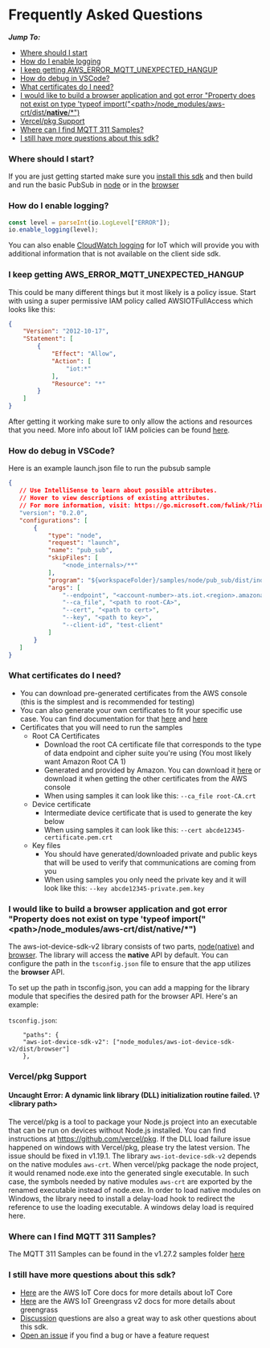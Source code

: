 # Frequently Asked Questions

*__Jump To:__*
* [Where should I start](#where-should-i-start)
* [How do I enable logging](#how-do-i-enable-logging)
* [I keep getting AWS_ERROR_MQTT_UNEXPECTED_HANGUP](#i-keep-getting-aws_error_mqtt_unexpected_hangup)
* [How do debug in VSCode?](#how-do-debug-in-vscode)
* [What certificates do I need?](#what-certificates-do-i-need)
* [I would like to build a browser application and got error "Property does not exist on type 'typeof import("\<path\>/node_modules/aws-crt/dist/**native**/*")](#browser-error)
* [Vercel/pkg Support](#vercel/pkg-support)
* [Where can I find MQTT 311 Samples?](#where-can-i-find-mqtt-311-samples)
* [I still have more questions about this sdk?](#i-still-have-more-questions-about-this-sdk)

### Where should I start?

If you are just getting started make sure you [install this sdk](https://github.com/aws/aws-iot-device-sdk-js-v2#installation) and then build and run the basic PubSub in [node](https://github.com/aws/aws-iot-device-sdk-js-v2/tree/main/samples/node/pub_sub_mqtt5) or in the [browser](https://github.com/aws/aws-iot-device-sdk-js-v2/tree/main/samples/browser/pub_sub_mqtt5)

### How do I enable logging?

``` js
const level = parseInt(io.LogLevel["ERROR"]);
io.enable_logging(level);
```
You can also enable [CloudWatch logging](https://docs.aws.amazon.com/iot/latest/developerguide/cloud-watch-logs.html) for IoT which will provide you with additional information that is not available on the client side sdk.

### I keep getting AWS_ERROR_MQTT_UNEXPECTED_HANGUP

This could be many different things but it most likely is a policy issue. Start with using a super permissive IAM policy called AWSIOTFullAccess which looks like this:

``` json
{
    "Version": "2012-10-17",
    "Statement": [
        {
            "Effect": "Allow",
            "Action": [
                "iot:*"
            ],
            "Resource": "*"
        }
    ]
}
```

After getting it working make sure to only allow the actions and resources that you need. More info about IoT IAM policies can be found [here](https://docs.aws.amazon.com/iot/latest/developerguide/security_iam_service-with-iam.html).

### How do debug in VSCode?

Here is an example launch.json file to run the pubsub sample
 ``` json
 {
    // Use IntelliSense to learn about possible attributes.
    // Hover to view descriptions of existing attributes.
    // For more information, visit: https://go.microsoft.com/fwlink/?linkid=830387
    "version": "0.2.0",
    "configurations": [
        {
            "type": "node",
            "request": "launch",
            "name": "pub_sub",
            "skipFiles": [
                "<node_internals>/**"
            ],
            "program": "${workspaceFolder}/samples/node/pub_sub/dist/index.js",
            "args": [
                "--endpoint", "<account-number>-ats.iot.<region>.amazonaws.com",
                "--ca_file", "<path to root-CA>",
                "--cert", "<path to cert>",
                "--key", "<path to key>",
                "--client-id", "test-client"
            ]
        }
    ]
}
```

### What certificates do I need?

* You can download pre-generated certificates from the AWS console (this is the simplest and is recommended for testing)
* You can also generate your own certificates to fit your specific use case. You can find documentation for that [here](https://docs.aws.amazon.com/iot/latest/developerguide/x509-client-certs.html) and [here](https://iot-device-management.workshop.aws/en/provisioning-options.html)
* Certificates that you will need to run the samples
    * Root CA Certificates
        * Download the root CA certificate file that corresponds to the type of data endpoint and cipher suite you're using (You most likely want Amazon Root CA 1)
        * Generated and provided by Amazon. You can download it [here](https://www.amazontrust.com/repository/) or download it when getting the other certificates from the AWS console
        * When using samples it can look like this: `--ca_file root-CA.crt`
    * Device certificate
        * Intermediate device certificate that is used to generate the key below
        * When using samples it can look like this: `--cert abcde12345-certificate.pem.crt`
    * Key files
        * You should have generated/downloaded private and public keys that will be used to verify that communications are coming from you
        * When using samples you only need the private key and it will look like this: `--key abcde12345-private.pem.key`


### I would like to build a browser application and got error "Property does not exist on type 'typeof import("\<path\>/node_modules/aws-crt/dist/**native**/*") <a name="browser-error"></a>

The aws-iot-device-sdk-v2 library consists of two parts, [node(native)](https://aws.github.io/aws-iot-device-sdk-js-v2/node/index.html) and [browser](https://aws.github.io/aws-iot-device-sdk-js-v2/browser/index.html). The library will access the **native** API by default. You can configure the path in the `tsconfig.json` file to ensure that the app utilizes the **browser** API.

To set up the path in tsconfig.json, you can add a mapping for the library module that specifies the desired path for the browser API. Here's an example:

`tsconfig.json`:
```
    "paths": {
    "aws-iot-device-sdk-v2": ["node_modules/aws-iot-device-sdk-v2/dist/browser"]
    },
```
### Vercel/pkg Support

#### Uncaught Error: A dynamic link library (DLL) initialization routine failed. \\?\<library path>
The vercel/pkg is a tool to package your Node.js project into an executable that can be run on devices without Node.js installed. You can find instructions at https://github.com/vercel/pkg.
If the DLL load failure issue happened on windows with Vercel/pkg, please try the latest version. The issue should be fixed in v1.19.1.
The library `aws-iot-device-sdk-v2` depends on the native modules `aws-crt`. When vercel/pkg package the node project, it would renamed node.exe into the generated single executable. In such case, the symbols needed by native modules `aws-crt` are exported by the renamed executable instead of node.exe. In order to load native modules on Windows, the library need to install a delay-load hook to redirect the reference to use the loading executable. A windows delay load is required here.

### Where can I find MQTT 311 Samples?
The MQTT 311 Samples can be found in the v1.27.2 samples folder [here](https://github.com/aws/aws-iot-device-sdk-js-v2/tree/v1.23.0/samples)

### I still have more questions about this sdk?

* [Here](https://docs.aws.amazon.com/iot/latest/developerguide/what-is-aws-iot.html) are the AWS IoT Core docs for more details about IoT Core
* [Here](https://docs.aws.amazon.com/greengrass/v2/developerguide/what-is-iot-greengrass.html) are the AWS IoT Greengrass v2 docs for more details about greengrass
* [Discussion](https://github.com/aws/aws-iot-device-sdk-js-v2/discussions) questions are also a great way to ask other questions about this sdk.
* [Open an issue](https://github.com/aws/aws-iot-device-sdk-js-v2/issues) if you find a bug or have a feature request
